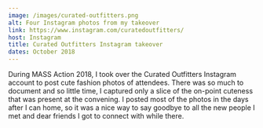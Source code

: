 ```yaml
---
image: /images/curated-outfitters.png
alt: Four Instagram photos from my takeover
link: https://www.instagram.com/curatedoutfitters/
host: Instagram
title: Curated Outfitters Instagram takeover
dates: October 2018
---
```

During MASS Action 2018, I took over the Curated Outfitters Instagram account to post cute fashion photos of attendees. There was so much to document and so little time, I captured only a slice of the on-point cuteness that was present at the convening. I posted most of the photos in the days after I can home, so it was a nice way to say goodbye to all the new people I met and dear friends I got to connect with while there.